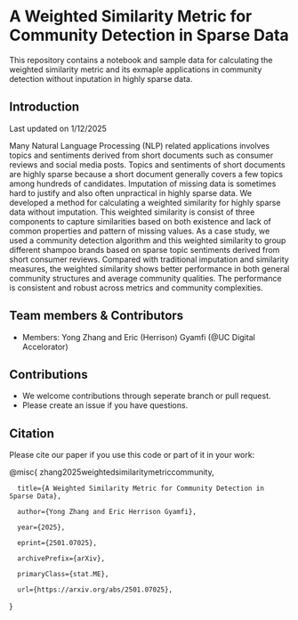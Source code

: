 # A Weighted Similarity Metric for Community Detection in Sparse Data
This repository contains a notebook and sample data for calculating the weighted similarity metric and its exmaple applications in community detection without inputation in highly sparse data.

## Introduction 

Last updated on 1/12/2025

Many Natural Language Processing (NLP) related applications involves topics and sentiments derived from short documents such as consumer reviews and social media posts. Topics and sentiments of short documents are highly sparse because a short document generally covers a few topics among hundreds of candidates. Imputation of missing data is sometimes hard to justify and also often unpractical in highly sparse data. We developed a method for calculating a weighted similarity for highly sparse data without imputation. This weighted similarity is consist of three components to capture similarities based on both existence and lack of common properties and pattern of missing values. As a case study, we used a community detection algorithm and this weighted similarity to group different shampoo brands based on sparse topic sentiments derived from short consumer reviews. Compared with traditional imputation and similarity measures, the weighted similarity shows better performance in both general community structures and average community qualities. The performance is consistent and robust across metrics and community complexities.

## Team members & Contributors
- Members: Yong Zhang and Eric (Herrison) Gyamfi (@UC Digital Accelorator)

## Contributions
- We welcome contributions through seperate branch or pull request.
- Please create an issue if you have questions.

## Citation

Please cite our paper if you use this code or part of it in your work:

@misc{
      zhang2025weightedsimilaritymetriccommunity,
      
      title={A Weighted Similarity Metric for Community Detection in Sparse Data}, 
      
      author={Yong Zhang and Eric Herrison Gyamfi},
      
      year={2025},
      
      eprint={2501.07025},
      
      archivePrefix={arXiv},
      
      primaryClass={stat.ME},
      
      url={https://arxiv.org/abs/2501.07025}, 
}


